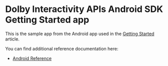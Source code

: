 # Dolby Interactivity APIs Android SDK Getting Started app


This is the sample app from the Android app used in the
[Getting Started](https://dolby.io/developers/interactivity-apis/client-sdk/getting-started/create-a-basic-audio-conference-application) article. 

You can find additional reference documentation here:
- [Android Reference](https://dolby.io/developers/interactivity-apis/client-sdk/reference-android/voxeetsdk)
